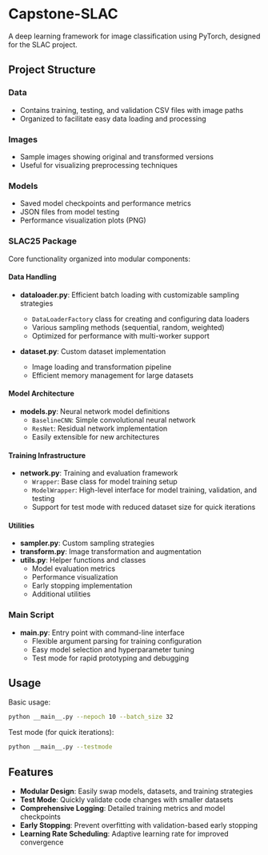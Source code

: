 # Capstone-SLAC

A deep learning framework for image classification using PyTorch, designed for the SLAC project.

## Project Structure

### Data
- Contains training, testing, and validation CSV files with image paths
- Organized to facilitate easy data loading and processing

### Images
- Sample images showing original and transformed versions
- Useful for visualizing preprocessing techniques

### Models
- Saved model checkpoints and performance metrics
- JSON files from model testing
- Performance visualization plots (PNG)

### SLAC25 Package
Core functionality organized into modular components:

#### Data Handling
- **dataloader.py**: Efficient batch loading with customizable sampling strategies
  - `DataLoaderFactory` class for creating and configuring data loaders
  - Various sampling methods (sequential, random, weighted)
  - Optimized for performance with multi-worker support

- **dataset.py**: Custom dataset implementation
  - Image loading and transformation pipeline
  - Efficient memory management for large datasets

#### Model Architecture
- **models.py**: Neural network model definitions
  - `BaselineCNN`: Simple convolutional neural network
  - `ResNet`: Residual network implementation
  - Easily extensible for new architectures

#### Training Infrastructure
- **network.py**: Training and evaluation framework
  - `Wrapper`: Base class for model training setup
  - `ModelWrapper`: High-level interface for model training, validation, and testing
  - Support for test mode with reduced dataset size for quick iterations

#### Utilities
- **sampler.py**: Custom sampling strategies
- **transform.py**: Image transformation and augmentation
- **utils.py**: Helper functions and classes
  - Model evaluation metrics
  - Performance visualization
  - Early stopping implementation
  - Additional utilities

### Main Script
- **__main__.py**: Entry point with command-line interface
  - Flexible argument parsing for training configuration
  - Easy model selection and hyperparameter tuning
  - Test mode for rapid prototyping and debugging

## Usage

Basic usage:
```bash
python __main__.py --nepoch 10 --batch_size 32
```

Test mode (for quick iterations):
```bash
python __main__.py --testmode
```

## Features

- **Modular Design**: Easily swap models, datasets, and training strategies
- **Test Mode**: Quickly validate code changes with smaller datasets
- **Comprehensive Logging**: Detailed training metrics and model checkpoints
- **Early Stopping**: Prevent overfitting with validation-based early stopping
- **Learning Rate Scheduling**: Adaptive learning rate for improved convergence